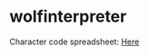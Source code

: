 # wolfinterpreter

Character code spreadsheet: [Here](https://docs.google.com/spreadsheets/d/1mZpsxSVSMtvDs_YG9g1CH6DxGg7C3KU4_JMxSMeoApg/edit?usp=sharing)
